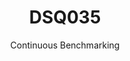---
layout: default
title: DSQ035
subtitle: Continuous Benchmarking
selected: TPC-DS
expanded: Benchmarking
benchmark: /individual_results/DSQ035.html
---
